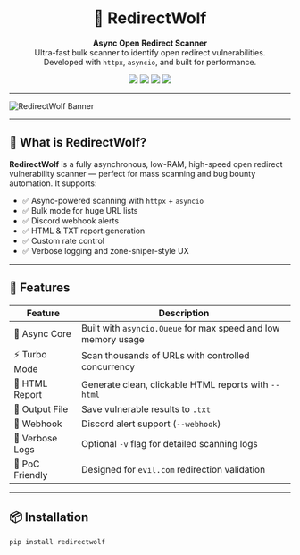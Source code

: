 <h1 align="center">🐺 RedirectWolf</h1>

<p align="center">
  <b>Async Open Redirect Scanner</b><br>
  Ultra-fast bulk scanner to identify open redirect vulnerabilities.<br>
  Developed with <code>httpx</code>, <code>asyncio</code>, and built for performance.<br>
</p>

<p align="center">
  <img src="https://img.shields.io/badge/Made%20by-NK-blue?style=flat-square&logo=python" />
  <img src="https://img.shields.io/github/license/nkbeast/RedirectWolf?style=flat-square" />
  <img src="https://img.shields.io/github/stars/nkbeast/RedirectWolf?style=flat-square" />
  <img src="https://img.shields.io/badge/status-async%20turbo-green?style=flat-square" />
</p>

---

![RedirectWolf Banner](https://raw.githubusercontent.com/nkbeast/RedirectWolf/main/assets/banner.gif)

---

## 🧠 What is RedirectWolf?

**RedirectWolf** is a fully asynchronous, low-RAM, high-speed open redirect vulnerability scanner — perfect for mass scanning and bug bounty automation. It supports:

- ✅ Async-powered scanning with `httpx` + `asyncio`
- ✅ Bulk mode for huge URL lists
- ✅ Discord webhook alerts
- ✅ HTML & TXT report generation
- ✅ Custom rate control
- ✅ Verbose logging and zone-sniper-style UX

---

## 🚀 Features

| Feature         | Description |
|----------------|-------------|
| 🧠 Async Core   | Built with `asyncio.Queue` for max speed and low memory usage |
| ⚡ Turbo Mode   | Scan thousands of URLs with controlled concurrency |
| 📄 HTML Report  | Generate clean, clickable HTML reports with `--html` |
| 💾 Output File  | Save vulnerable results to `.txt` |
| 🔔 Webhook      | Discord alert support (`--webhook`) |
| 📢 Verbose Logs | Optional `-v` flag for detailed scanning logs |
| 🧪 PoC Friendly | Designed for `evil.com` redirection validation |

---

## 📦 Installation

```bash
pip install redirectwolf
